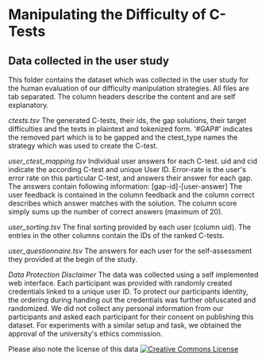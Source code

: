 # Manipulating the Difficulty of C-Tests
## Data collected in the user study

This folder contains the dataset which was collected in the user study for the human evaluation of our difficulty manipulation strategies.
All files are tab separated. The column headers describe the content and are self explanatory.

_ctests.tsv_
The generated C-tests, their ids, the gap solutions, their target difficulties and the texts in plaintext and tokenized form.
'#GAP#' indicates the removed part which is to be gapped and the ctest_type names the strategy which was used to create the C-test.

_user_ctest_mapping.tsv_
Individual user answers for each C-test. uid and cid indicate the according C-test and unique User ID.
Error-rate is the user's error rate on this particular C-test, and answers their answer for each gap.
The answers contain following information: [gap-id]-[user-answer] 
The user feedback is contained in the column feedback and the column correct describes which answer matches with the solution.
The column score simply sums up the number of correct answers (maximum of 20).

_user_sorting.tsv_
The final sorting provided by each user (column uid). The entries in the other columns contain the IDs of the ranked C-tests.

_user_questionnaire.tsv_
The answers for each user for the self-assessment they provided at the begin of the study.


*Data Protection Disclaimer*
The data was collected using a self implemented web interface. Each participant was provided with randomly created credentials linked to a unique user ID. To protect our participants identity, the ordering during handing out the credentials was further obfuscated and randomized. We did not collect any personal information from our participants and asked each participant for their consent on publishing this dataset. For experiments with a similar setup and task, we obtained the approval of the university's ethics commission.

Please also note the license of this data <a rel="license" href="http://creativecommons.org/licenses/by/4.0/"><img alt="Creative Commons License" style="border-width:0" src="https://i.creativecommons.org/l/by/4.0/88x31.png" /></a>

